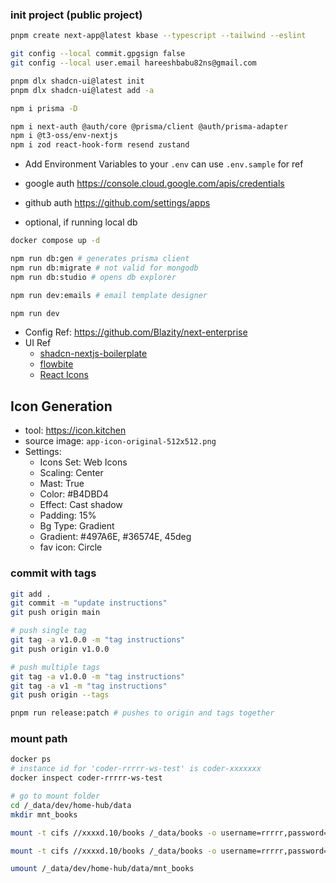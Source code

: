 ### init project (public project)

```sh
pnpm create next-app@latest kbase --typescript --tailwind --eslint

git config --local commit.gpgsign false
git config --local user.email hareeshbabu82ns@gmail.com
```

```sh
pnpm dlx shadcn-ui@latest init
pnpm dlx shadcn-ui@latest add -a
```

```sh
npm i prisma -D

npm i next-auth @auth/core @prisma/client @auth/prisma-adapter
npm i @t3-oss/env-nextjs
npm i zod react-hook-form resend zustand
```

- Add Environment Variables to your `.env` can use `.env.sample` for ref
- google auth https://console.cloud.google.com/apis/credentials
- github auth https://github.com/settings/apps

- optional, if running local db

```sh
docker compose up -d
```

```sh
npm run db:gen # generates prisma client
npm run db:migrate # not valid for mongodb
npm run db:studio # opens db explorer

npm run dev:emails # email template designer

npm run dev
```

- Config Ref: https://github.com/Blazity/next-enterprise
- UI Ref
  - [shadcn-nextjs-boilerplate](https://github.com/horizon-ui/shadcn-nextjs-boilerplate)
  - [flowbite](https://flowbite.com/docs/components/pagination/)
  - [React Icons](https://react-icons.github.io/react-icons/search/#q=)

## Icon Generation

- tool: https://icon.kitchen
- source image: `app-icon-original-512x512.png`
- Settings:
  - Icons Set: Web Icons
  - Scaling: Center
  - Mast: True
  - Color: #B4DBD4
  - Effect: Cast shadow
  - Padding: 15%
  - Bg Type: Gradient
  - Gradient: #497A6E, #36574E, 45deg
  - fav icon: Circle

### commit with tags

```sh
git add .
git commit -m "update instructions"
git push origin main

# push single tag
git tag -a v1.0.0 -m "tag instructions"
git push origin v1.0.0

# push multiple tags
git tag -a v1.0.0 -m "tag instructions"
git tag -a v1 -m "tag instructions"
git push origin --tags

pnpm run release:patch # pushes to origin and tags together
```

### mount path
```sh
docker ps
# instance id for 'coder-rrrrr-ws-test' is coder-xxxxxxx
docker inspect coder-rrrrr-ws-test

# go to mount folder
cd /_data/dev/home-hub/data
mkdir mnt_books

mount -t cifs //xxxxd.10/books /_data/books -o username=rrrrr,password=<XXX>,rw,vers=2.1

mount -t cifs //xxxxd.10/books /_data/books -o username=rrrrr,password=<XXX>,rw,vers=2.1

umount /_data/dev/home-hub/data/mnt_books

```